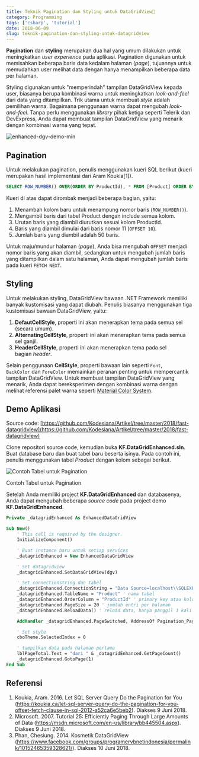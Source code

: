 ```yaml
---
title: Teknik Pagination dan Styling untuk DataGridView📑
category: Programming
tags: ['csharp', 'tutorial']
date: 2018-06-09
slug: teknik-pagination-dan-styling-untuk-datagridview
---
```


**Pagination** dan **styling** merupakan dua hal yang umum dilakukan untuk meningkatkan *user experience* pada aplikasi.
Pagination digunakan untuk memisahkan beberapa baris data kedalam halaman (*page*), tujuannya untuk memudahkan user
melihat data dengan hanya menampilkan beberapa data per halaman.

Styling digunakan untuk "memperindah" tampilan DataGridView kepada user, biasanya berupa kombinasi warna untuk
meningkatkan *look-and-feel* dari data yang ditampilkan. Trik utama untuk membuat *style* adalah pemilihan warna.
Bagaimana penggunaan warna dapat mengubah *look-and-feel*. Tanpa perlu menggunakan *library* pihak ketiga seperti
Telerik dan DevExpress, Anda dapat membuat tampilan DataGridView yang menarik dengan kombinasi warna yang tepat.

![enhanced-dgv-demo-min](https://blob.kodesiana.com/kodesiana-public-assets/posts/2018/9/42081976985_c793f5c1c1_o.png)

## Pagination

Untuk melakukan pagination, penulis menggunakan kueri SQL berikut (kueri merupakan hasil implementasi dari Aram
Koukia\[1\]).

```sql
SELECT ROW_NUMBER() OVER(ORDER BY ProductId), * FROM [Product] ORDER BY [ProductId] OFFSET 10 ROWS FETCH NEXT 50 ROWS ONLY;
```

Kueri di atas dapat dirombak menjadi beberapa bagian, yaitu:

1. Menambah kolom baru untuk menampung nomor baris (`ROW_NUMBER()`).
2. Mengambil baris dari tabel Product dengan include semua kolom.
3. Urutan baris yang diambil diurutkan sesuai kolom ProductId.
4. Baris yang diambil dimulai dari baris nomor 11 (`OFFSET 10`).
5. Jumlah baris yang diambil adalah 50 baris.

Untuk maju/mundur halaman (*page*), Anda bisa mengubah `OFFSET` menjadi nomor baris yang akan diambil, sedangkan untuk
mengubah jumlah baris yang ditampilkan dalam satu halaman, Anda dapat mengubah jumlah baris pada kueri `FETCH NEXT`.

## Styling

Untuk melakukan styling, DataGridView bawaan .NET Framework memiliki banyak kustomisasi yang dapat diubah. Penulis
biasanya menggunakan tiga kustomisasi bawaan DataGridView, yaitu:

1. **DefautCellStyle**, properti ini akan menerapkan tema pada semua sel (secara umum).
2. **AlternatingCellStyle**, properti ini akan menerapkan tema pada semua sel ganjil.
3. **HeaderCellStyle**, properti ini akan menerapkan tema pada sel bagian *header*.

Selain penggunaan **CellStyle**, properti bawaan lain seperti `Font`, `BackColor` dan `ForeColor` memainkan peranan
penting untuk mempercantik tampilan DataGridView. Untuk membuat tampilan DataGridView yang menarik, Anda dapat
bereksperimen dengan kombinasi warna dengan melihat referensi palet warna seperti
[Material Color System](https://material.io/design/color/the-color-system.html).

## Demo Aplikasi

Source code:
[https://github.com/Kodesiana/Artikel/tree/master/2018/fast-datagridview](https://github.com/Kodesiana/Artikel/tree/master/2018/fast-datagridview)

Clone repositori source code, kemudian buka **KF.DataGridEnhanced.sln**. Buat database baru dan buat tabel baru beserta
isinya. Pada contoh ini, penulis menggunakan tabel *Product* dengan kolom sebagai berikut.

![Contoh Tabel untuk Pagination](https://blob.kodesiana.com/kodesiana-public-assets/posts/2018/9/42265141214_37dcf83fae_o_d.png)

Contoh Tabel untuk Pagination

Setelah Anda memiliki project **KF.DataGridEnhanced** dan databasenya, Anda dapat mengubah beberapa *source code* pada
project demo **KF.DataGridEnhanced**.

```vb
Private _datagridEnhanced As EnhancedDataGridView

Sub New()
    ' This call is required by the designer.
    InitializeComponent()

    ' Buat instance baru untuk setiap services
    _datagridEnhanced = New EnhancedDataGridView

    ' Set datagridview
    _datagridEnhanced.SetDataGridView(dgv)

    ' Set connectionstring dan tabel
    _datagridEnhanced.ConnectionString = "Data Source=localhost\\SQLEXPRESS;Initial Catalog=WiyataBhakti;Integrated Security=True"
    _datagridEnhanced.TableName = "Product" ' nama tabel
    _datagridEnhanced.OrderColumn = "ProductId" ' primary key atau kolom lain untuk ordering
    _datagridEnhanced.PageSize = 20 ' jumlah entri per halaman
    _datagridEnhanced.ReloadData() ' reload data, hanya panggil 1 kali sebelum ambil data

    AddHandler _datagridEnhanced.PageSwitched, AddressOf Pagination_PageSwitched ' event handler halaman

    ' Set style
    cboTheme.SelectedIndex = 0

    ' tampilkan data pada halaman pertama
    lblPageTotal.Text = "dari " & _datagridEnhanced.GetPageCount()
    _datagridEnhanced.GotoPage(1)
End Sub
```

## Referensi

1. Koukia, Aram. 2016. Let SQL Server Query Do the Pagination for You
   (https://koukia.ca/let-sql-server-query-do-the-pagination-for-you-offset-fetch-clause-in-sql-2012-a52ca6e5beb2).
   Diakses 9 Juni 2018.
2. Microsoft. 2007. Tutorial 25: Efficiently Paging Through Large Amounts of Data
   (https://msdn.microsoft.com/en-us/library/bb445504.aspx).
   Diakses 9 Juni 2018.
3. Phan, Chesiung. 2014. Kosmetik DataGridView
   (https://www.facebook.com/groups/programervbnetindonesia/permalink/10152465359328621/).
   Diakses 10 Juni 2018.
